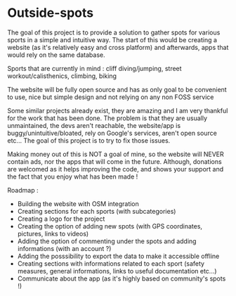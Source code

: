 # Outside-spots

The goal of this project is to provide a solution to gather spots for various sports in a simple and intuitive way.
The start of this would be creating a website (as it's relatively easy and cross platform) and afterwards, apps that would rely on the same database.

Sports that are currently in mind : cliff diving/jumping, street workout/calisthenics, climbing, biking

The website will be fully open source and has as only goal to be convenient to use, nice but simple design and not relying on any non FOSS service

Some similar projects already exist, they are amazing and I am very thankful for the work that has been done. The problem is that they are usually unmaintained, the devs aren't reachable, the website/app is buggy/unintuitive/bloated, rely on Google's services, aren't open source etc... The goal of this project is to try to fix those issues.

Making money out of this is NOT a goal of mine, so the website will NEVER contain ads, nor the apps that will come in the future. Although, donations are welcomed as it helps improving the code, and shows your support and the fact that you enjoy what has been made !

Roadmap :

- Building the website with OSM integration
- Creating sections for each sports (with subcategories)
- Creating a logo for the project
- Creating the option of adding new spots (with GPS coordinates, pictures, links to videos)
- Adding the option of commenting under the spots and adding informations (with an account ?)
- Adding the posssibility to export the data to make it accessible offline
- Creating sections with informations related to each sport (safety measures, general informations, links to useful documentation etc...)
- Communicate about the app (as it's highly based on community's spots !)
